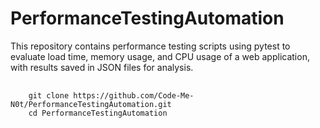 # PerformanceTestingAutomation
This repository contains performance testing scripts using pytest to evaluate load time, memory usage, and CPU usage of a web application, with results saved in JSON files for analysis.

<pre>
  <code id="code-block">
    git clone https://github.com/Code-Me-N0t/PerformanceTestingAutomation.git
    cd PerformanceTestingAutomation
  <code/>
</pre>
